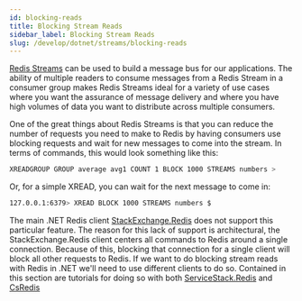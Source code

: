 ```yaml
---
id: blocking-reads
title: Blocking Stream Reads
sidebar_label: Blocking Stream Reads
slug: /develop/dotnet/streams/blocking-reads
---
```


[Redis Streams](https://redis.io/topics/streams-intro) can be used to build a message bus for our applications. The ability of multiple readers to consume messages from a Redis Stream in a consumer group makes Redis Streams ideal for a variety of use cases where you want the assurance of message delivery and where you have high volumes of data you want to distribute across multiple consumers.

One of the great things about Redis Streams is that you can reduce the number of requests you need to make to Redis by having consumers use blocking requests and wait for new messages to come into the stream. In terms of commands, this would look something like this:

```bash
XREADGROUP GROUP average avg1 COUNT 1 BLOCK 1000 STREAMS numbers >
```

Or, for a simple XREAD, you can wait for the next message to come in:

```bash
127.0.0.1:6379> XREAD BLOCK 1000 STREAMS numbers $
```

The main .NET Redis client [StackExchange.Redis](https://github.com/StackExchange/StackExchange.Redis) does not support this particular feature. The reason for this lack of support is architectural, the StackExchange.Redis client centers all commands to Redis around a single connection. Because of this, blocking that connection for a single client will block all other requests to Redis. If we want to do blocking stream reads with Redis in .NET we'll need to use different clients to do so. Contained in this section are tutorials for doing so with both [ServiceStack.Redis](blocking-reads/service-stack) and [CsRedis](blocking-reads/cs-redis)